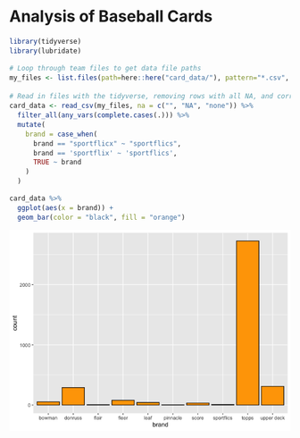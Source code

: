 Analysis of Baseball Cards
================

``` r
library(tidyverse)
library(lubridate)
```

``` r
# Loop through team files to get data file paths
my_files <- list.files(path=here::here("card_data/"), pattern="*.csv", full.names = TRUE)

# Read in files with the tidyverse, removing rows with all NA, and correcting a typo
card_data <- read_csv(my_files, na = c("", "NA", "none")) %>% 
  filter_all(any_vars(complete.cases(.))) %>% 
  mutate(
    brand = case_when(
      brand == "sportflicx" ~ "sportflics",
      brand == 'sportflix' ~ 'sportflics',
      TRUE ~ brand
    )
  )
```

``` r
card_data %>% 
  ggplot(aes(x = brand)) +
  geom_bar(color = "black", fill = "orange")
```

![](bbcards_files/figure-gfm/count_by_brand-1.png)<!-- -->
